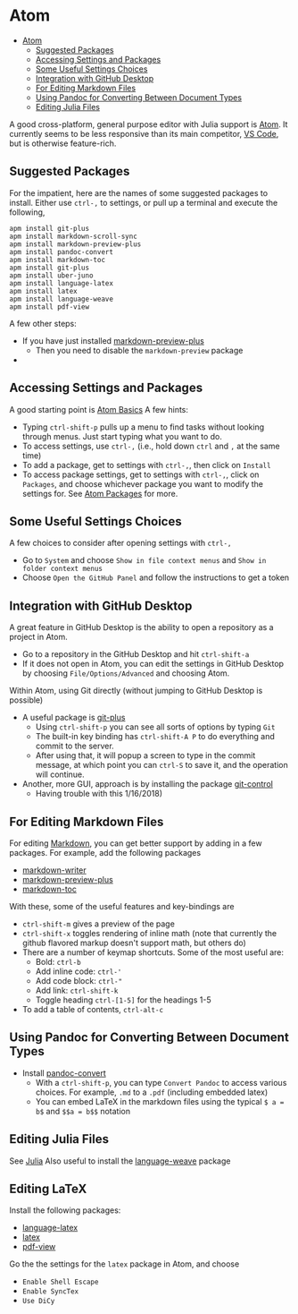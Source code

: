 # Atom
<!-- TOC depthFrom:1 depthTo:6 withLinks:1 updateOnSave:1 orderedList:0 -->

- [Atom](#atom)
	- [Suggested Packages](#suggested-packages)
	- [Accessing Settings and Packages](#accessing-settings-and-packages)
	- [Some Useful Settings Choices](#some-useful-settings-choices)
	- [Integration with GitHub Desktop](#integration-with-github-desktop)
	- [For Editing Markdown Files](#for-editing-markdown-files)
	- [Using Pandoc for Converting Between Document Types](#using-pandoc-for-converting-between-document-types)
	- [Editing Julia Files](#editing-julia-files)

<!-- /TOC -->

A good cross-platform, general purpose editor with Julia support is [Atom](atom.io).  It currently seems to be less responsive than its main competitor, [VS Code](https://code.visualstudio.com/), but is otherwise feature-rich.

## Suggested Packages
For the impatient, here are the names of some suggested packages to install.  Either use `ctrl-,` to settings, or pull up a terminal and execute the following,
```
apm install git-plus
apm install markdown-scroll-sync
apm install markdown-preview-plus
apm install pandoc-convert
apm install markdown-toc
apm install git-plus
apm install uber-juno
apm install language-latex
apm install latex
apm install language-weave
apm install pdf-view
```
A few other steps:
- If you have just installed [markdown-preview-plus](https://atom.io/packages/markdown-preview-plus)
	- Then you need to disable the `markdown-preview` package
-

## Accessing Settings and Packages
A good starting point is [Atom Basics](http://flight-manual.atom.io/getting-started/sections/atom-basics/)  A few hints:
- Typing `ctrl-shift-p` pulls up a menu to find tasks without looking through menus.  Just start typing what you want to do.
- To access settings, use `ctrl-,` (i.e., hold down `ctrl` and `,` at the same time)
- To add a package, get to settings with `ctrl-,`, then click on `Install`
- To access package settings, get to settings with `ctrl-,`, click on `Packages`, and choose whichever package you want to modify the settings for.  See [Atom Packages](http://flight-manual.atom.io/using-atom/sections/atom-packages/) for more.

## Some Useful Settings Choices
A few choices to consider after opening settings with `ctrl-,`
- Go to `System` and choose `Show in file context menus` and `Show in folder context menus`
- Choose `Open the GitHub Panel` and follow the instructions to get a token

## Integration with GitHub Desktop
A great feature in GitHub Desktop is the ability to open a repository as a project in Atom.
- Go to a repository in the GitHub Desktop and hit `ctrl-shift-a`
- If it does not open in Atom, you can edit the settings in GitHub Desktop by choosing `File/Options/Advanced` and choosing Atom.

Within Atom, using Git directly (without jumping to GitHub Desktop is possible)
- A useful package is [git-plus](https://github.com/akonwi/git-plus)
  - Using `ctrl-shift-p` you can see all sorts of options by typing `Git`
  - The built-in key binding has `ctrl-shift-A P` to do everything and commit to the server.
  - After using that, it will popup a screen to type in the commit message, at which point you can `ctrl-S` to save it, and the operation will continue.
- Another, more GUI, approach is by installing the package [git-control](https://atom.io/packages/git-control)
  - Having trouble with this 1/16/2018)

## For Editing Markdown Files
For editing [Markdown](markdown.md), you can get better support by adding in a few packages.  For example, add the following packages
- [markdown-writer](https://atom.io/packages/markdown-writer)
- [markdown-preview-plus](https://atom.io/packages/markdown-preview-plus)
- [markdown-toc](https://atom.io/packages/markdown-toc)

With these, some of the useful features and key-bindings are
- `ctrl-shift-m` gives a preview of the page
- `ctrl-shift-x` toggles rendering of inline math (note that currently the github flavored markup doesn't support math, but others do)
- There are a number of keymap shortcuts.  Some of the most useful are:
	- Bold: `ctrl-b`
	- Add inline code: `ctrl-'`
	- Add code block: `ctrl-"`
	- Add link: `ctrl-shift-k`
	- Toggle heading `ctrl-[1-5]` for the headings 1-5
- To add a table of contents, `ctrl-alt-c`

## Using Pandoc for Converting Between Document Types
- Install [pandoc-convert](https://atom.io/packages/pandoc-convert)
	- With a `ctrl-shift-p`, you can type `Convert Pandoc` to access various choices.  For example, `.md` to a `.pdf` (including embedded latex)
	- You can embed LaTeX in the markdown files using the typical `$ a = b$` and `$$a = b$$` notation


## Editing Julia Files
See [Julia](https://github.com/econtoolkit/julia)
Also useful to install the [language-weave](https://atom.io/packages/language-weave) package

## Editing LaTeX
Install the following packages:
- [language-latex](https://atom.io/packages/language-latex)
- [latex](https://atom.io/packages/latex)
- [pdf-view](https://atom.io/packages/pdf-view)

Go the the settings for the `latex` package in Atom, and choose
- `Enable Shell Escape`
- `Enable SyncTex`
- `Use DiCy`
